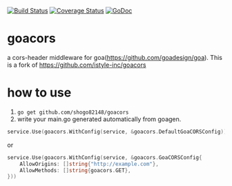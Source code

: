 [![Build Status](https://travis-ci.com/shogo82148/goacors.svg?branch=master)](https://travis-ci.org/shogo82148/goacors)
[![Coverage Status](https://coveralls.io/repos/github/shogo82148/goacors/badge.svg?branch=master&service=github)](https://coveralls.io/github/shogo82148/goacors?branch=master) [![GoDoc](https://godoc.org/github.com/shogo82148/goacors?status.svg)](https://godoc.org/github.com/shogo82148/goacors)  

# goacors
a cors-header middleware for goa(https://github.com/goadesign/goa).
This is a fork of https://github.com/istyle-inc/goacors

# how to use
1. `go get github.com/shogo82148/goacors`
2. write your main.go generated automatically from goagen.

```go
service.Use(goacors.WithConfig(service, &goacors.DefaultGoaCORSConfig))
```

or

```go
service.Use(goacors.WithConfig(service, &goacors.GoaCORSConfig{
	AllowOrigins: []string{"http://example.com"},
	AllowMethods: []string{goacors.GET},
}))
```
